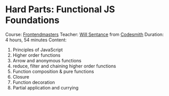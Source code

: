 # Hard Parts: Functional JS Foundations

Course: [Frontendmasters](https://frontendmasters.com/courses/functional-js-fundamentals/) 
Teacher: [Will Sentance](http://willsentance.com/) from [Codesmith](https://codesmith.io/)
Duration: 4 hours, 54 minutes 
Content: 
1. Principles of JavaScript  
2. Higher order functions 
3. Arrow and anonymous functions
4. reduce, filter and chaining higher order functions
5.  Function composition & pure functions
6.  Closure
7.  Function decoration
8.  Partial application and currying